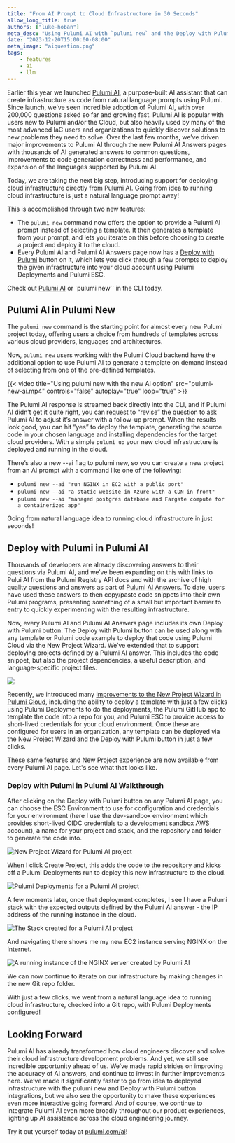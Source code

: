 ```yaml
---
title: "From AI Prompt to Cloud Infrastructure in 30 Seconds"
allow_long_title: true
authors: ["luke-hoban"]
meta_desc: "Using Pulumi AI with `pulumi new` and the Deploy with Pulumi button to deploy infrastructure from a natural language prompt in jsut a few clicks"
date: "2023-12-20T15:00:00-08:00"
meta_image: "aiquestion.png"
tags:
    - features
    - ai
    - llm
---
```


Earlier this year we launched [Pulumi AI](/ai), a purpose-built AI assistant that can create infrastructure as code from natural language prompts using Pulumi.  Since launch, we’ve seen incredible adoption of Pulumi AI, with over 200,000 questions asked so far and growing fast.  Pulumi AI is popular with users new to Pulumi and/or the Cloud, but also heavily used by many of the most advanced IaC users and organizations to quickly discover solutions to new problems they need to solve. Over the last few months, we’ve driven major improvements to Pulumi AI through the new Pulumi AI Answers pages with thousands of AI generated answers to common questions, improvements to code generation correctness and performance, and expansion of the languages supported by Pulumi AI.

Today, we are taking the next big step, introducing support for deploying cloud infrastructure directly from Pulumi AI.  Going from idea to running cloud infrastructure is just a natural language prompt away!  

<!--more-->

This is accomplished through two new features:

* The `pulumi new` command now offers the option to provide a Pulumi AI prompt instead of selecting a template.  It then generates a template from your prompt, and lets you iterate on this before choosing to create a project and deploy it to the cloud.
* Every Pulumi AI and Pulumi AI Answers page now has a [Deploy with Pulumi](/docs/pulumi-cloud/pulumi-button/) button on it, which lets you click through a few prompts to deploy the given infrastructure into your cloud account using Pulumi Deployments and Pulumi ESC.

Check out [Pulumi AI](/ai) or `pulumi new`` in the CLI today.

## Pulumi AI in Pulumi New

The `pulumi new` command is the starting point for almost every new Pulumi project today, offering users a choice from hundreds of templates across various cloud providers, languages and architectures.  

Now, `pulumi new` users working with the Pulumi Cloud backend have the additional option to use Pulumi AI to generate a template on demand instead of selecting from one of the pre-defined templates.  

{{< video title="Using pulumi new with the new AI option" src="pulumi-new-ai.mp4" controls="false" autoplay="true" loop="true" >}}

<!-- ![Using pulumi new with the new AI option](puluminewai-2.gif) -->

The Pulumi AI response is streamed back directly into the CLI, and if Pulumi AI didn’t get it quite right, you can request to “revise” the question to ask Pulumi AI to adjust it’s answer with a follow-up prompt.  When the results look good, you can hit “yes” to deploy the template, generating the source code in your chosen language and installing dependencies for the target cloud providers.  With a simple `pulumi up` your new cloud infrastructure is deployed and running in the cloud.

There’s also a new --ai flag to pulumi new, so you can create a new project from an AI prompt with a command like one of the following:

* `pulumi new --ai "run NGINX in EC2 with a public port"`
* `pulumi new --ai "a static website in Azure with a CDN in front"`
* `pulumi new --ai "managed postgres database and Fargate compute for a containerized app"`

Going from natural language idea to running cloud infrastructure in just seconds!

## Deploy with Pulumi in Pulumi AI

Thousands of developers are already discovering answers to their questions via Pulumi AI, and we’ve been expanding on this with links to Pului AI from the Pulumi Registry API docs and with the archive of high quality questions and answers as part of [Pulumi AI Answers](/ai/answers).  To date, users have used these answers to then copy/paste code snippets into their own Pulumi programs, presenting something of a small but important barrier to entry to quickly experimenting with the resulting infrastructure.

Now, every Pulumi AI and Pulumi AI Answers page includes its own Deploy with Pulumi button.  The Deploy with Pulumi button can be used along with any template or Pulumi code example to deploy that code using Pulumi Cloud via the New Project Wizard.  We’ve extended that to support deploying projects defined by a Pulumi AI answer.  This includes the code snippet, but also the project dependencies, a useful description, and language-specific project files.  

![](dwp.gif)

Recently, we introduced many [improvements to the New Project Wizard in Pulumi Cloud](/blog/building-developer-portals/), including the ability to deploy a template with just a few clicks using Pulumi Deployments to do the deployments, the Pulumi GitHub app to template the code into a repo for you, and Pulumi ESC to provide access to short-lived credentials for your cloud environment.  Once these are configured for users in an organization, any template can be deployed via the New Project Wizard and the Deploy with Pulumi button in just a few clicks.

These same features and New Project experience are now available from every Pulumi AI page.  Let's see what that looks like.

### Deploy with Pulumi in Pulumi AI Walkthrough

After clicking on the Deploy with Pulumi button on any Pulumi AI page, you can choose the ESC Environment to use for configuration and credentials for your environment (here I use the dev-sandbox environment which provides short-lived OIDC credentials to a development sandbox AWS account), a name for your project and stack, and the repository and folder to generate the code into.

![New Project Wizard for Pulumi AI project](npw.png)

When I click Create Project, this adds the code to the repository and kicks off a Pulumi Deployments run to deploy this new infrastructure to the cloud.

![Pulumi Deployments for a Pulumi AI project](deploy2.png)

A few moments later, once that deployment completes, I see I have a Pulumi stack with the expected outputs defined by the Pulumi AI answer - the IP address of the running instance in the cloud.

![The Stack created for a Pulumi AI project](stack.png)

And navigating there shows me my new EC2 instance serving NGINX on the Internet.

![A running instance of the NGINX server created by Pulumi AI](nginx.png)

We can now continue to iterate on our infrastructure by making changes in the new Git repo folder.

With just a few clicks, we went from a natural language idea to running cloud infrastructure, checked into a Git repo, with Pulumi Deployments configured!

## Looking Forward

Pulumi AI has already transformed how cloud engineers discover and solve their cloud infrastructure development problems.  And yet, we still see incredible opportunity ahead of us.  We’ve made rapid strides on improving the accuracy of AI answers, and continue to invest in further improvements here.  We’ve made it significantly faster to go from idea to deployed infrastructure with the pulumi new and Deploy with Pulumi button integrations, but we also see the opportunity to make these experiences even more interactive going forward.  And of course, we continue to integrate Pulumi AI even more broadly throughout our product experiences, lighting up AI assistance across the cloud engineering journey.

Try it out yourself today at [pulumi.com/ai](/ai)!
